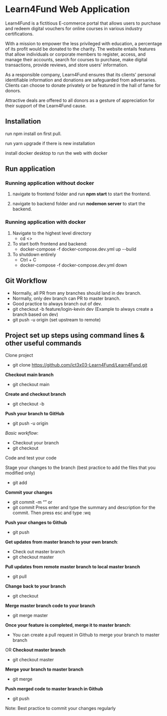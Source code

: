 # Learn4Fund Web Application

Learn4Fund is a fictitious E-commerce portal that allows users to purchase and redeem digital vouchers for online courses in various industry certifications.

With a mission to empower the less privileged with education, a percentage of its profit would be donated to the charity. The website entails features that allow individuals or corporate members to register, access, and manage their accounts, search for courses to purchase, make digital transactions, provide reviews, and store users' information.

As a responsible company, Learn4Fund ensures that its clients' personal identifiable information and donations are safeguarded from adversaries. Clients can choose to donate privately or be featured in the hall of fame for donors.

Attractive deals are offered to all donors as a gesture of appreciation for their support of the Learn4Fund cause.


## Installation

run npm install on first pull.

run yarn upgrade if there is new installation

install docker desktop to run the web with docker

## Run application
### Running application without docker

1. navigate to frontend folder and run **npm start** to start the frontend.

2. navigate to backend folder and run **nodemon server** to start the backend.

### Running application with docker
1. Navigate to the highest level directory
   - cd <>
2. To start both frontend and backend:
   - docker-compose -f docker-compose.dev.yml up --build
3. To shutdown entirely
   - Ctrl + C
   - docker-compose -f docker-compose.dev.yml down

## Git Workflow
- Normally, all PR from any branches should land in dev branch.
- Normally, only dev branch can PR to master branch.
- Good practice to always branch out of dev.
- git checkout -b feature/login-kevin dev (Example to always create a branch based on dev)
- git push -u origin <branchname> (set upstream to remote)

## Project set up steps using command lines & other useful commands
Clone project
- git clone https://github.com/ict3x03-Learn4Fund/Learn4Fund.git

**Checkout main branch**
- git checkout main

**Create and checkout branch**
- git checkout -b <branchname>

**Push your branch to GitHub**
- git push -u origin <branchname>

*Basic workflow*:
  - Checkout your branch
  - git checkout <branchname>

Code and test your code

Stage your changes to the branch (best practice to add the files that you modified only)
- git add <file name>

**Commit your changes**
- git commit -m “<commit message>”
or
- git commit Press enter and type the summary and description for the commit. Then press esc and type :wq

**Push your changes to Github**
- git push

**Get updates from master branch to your own branch**:
- Check out master branch
- git checkout master

**Pull updates from remote master branch to local master branch**
- git pull

**Change back to your branch**
- git checkout <branchname>

**Merge master branch code to your branch**
- git merge master

**Once your feature is completed, merge it to master branch**:
- You can create a pull request in Github to merge your branch to master branch

OR
**Checkout master branch**
- git checkout master

**Merge your branch to master branch**
- git merge <branchname>

**Push merged code to master branch in Github**
- git push

Note: Best practice to commit your changes regularly
